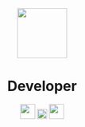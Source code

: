 
<div align="center">
  <img src="https://pa1.narvii.com/6558/8ae5f4c579abb347e8a79f3d1562719f3f2317f2_hq.gif" width="100">
  <h1>Developer</h1>
  <img src="https://i.gifer.com/XOsX.gif" width="30">
  <img src="https://i.gifer.com/BrxG.gif" width="20">
  <img src="https://i.gifer.com/XOsX.gif" width="30">

</div>




